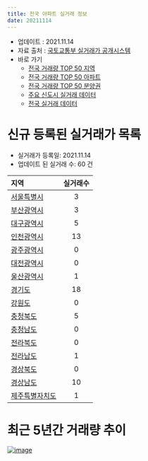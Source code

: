 ```yaml
---
title: 전국 아파트 실거래 정보
date: 20211114
---
```


* 업데이트 : 2021.11.14
* 자료 출처 : [국토교통부 실거래가 공개시스템](http://rt.molit.go.kr)
* 바로 가기
    * [전국 거래량 TOP 50 지역](https://apt-info.github.io/apt-trade-info/tr)
    * [전국 거래량 TOP 50 아파트](https://apt-info.github.io/apt-trade-info/ta)
    * [전국 거래량 TOP 50 분양권](https://apt-info.github.io/apt-trade-info/tb)
    * [주요 신도시 실거래 데이터](https://apt-info.github.io/apt-trade-info/newtown)
    * [전국 실거래 데이터](https://apt-info.github.io/apt-trade-info/all)



<script async src="https://pagead2.googlesyndication.com/pagead/js/adsbygoogle.js"></script>
<!-- 기본광고 -->
<ins class="adsbygoogle"
     style="display:block"
     data-ad-client="ca-pub-1142216861245946"
     data-ad-slot="4805727019"
     data-ad-format="auto"
     data-full-width-responsive="true"></ins>
<script>
     (adsbygoogle = window.adsbygoogle || []).push({});
</script>


# 신규 등록된 실거래가 목록

* 실거래가 등록일: 2021.11.14
* 업데이트 된 실거래 수: 60 건


|지역|실거래수|
|:---|:---:|
|[서울특별시](https://apt-info.github.io/apt-trade-info/r11000)|3|
|[부산광역시](https://apt-info.github.io/apt-trade-info/r26000)|3|
|[대구광역시](https://apt-info.github.io/apt-trade-info/r27000)|5|
|[인천광역시](https://apt-info.github.io/apt-trade-info/r28000)|13|
|[광주광역시](https://apt-info.github.io/apt-trade-info/r29000)|0|
|[대전광역시](https://apt-info.github.io/apt-trade-info/r30000)|0|
|[울산광역시](https://apt-info.github.io/apt-trade-info/r31000)|1|
|[경기도](https://apt-info.github.io/apt-trade-info/r41000)|18|
|[강원도](https://apt-info.github.io/apt-trade-info/r42000)|0|
|[충청북도](https://apt-info.github.io/apt-trade-info/r43000)|5|
|[충청남도](https://apt-info.github.io/apt-trade-info/r44000)|0|
|[전라북도](https://apt-info.github.io/apt-trade-info/r45000)|0|
|[전라남도](https://apt-info.github.io/apt-trade-info/r46000)|1|
|[경상북도](https://apt-info.github.io/apt-trade-info/r47000)|0|
|[경상남도](https://apt-info.github.io/apt-trade-info/r48000)|10|
|[제주특별자치도](https://apt-info.github.io/apt-trade-info/r50000)|1|



<script async src="https://pagead2.googlesyndication.com/pagead/js/adsbygoogle.js"></script>
<!-- 기본광고 -->
<ins class="adsbygoogle"
     style="display:block"
     data-ad-client="ca-pub-1142216861245946"
     data-ad-slot="4805727019"
     data-ad-format="auto"
     data-full-width-responsive="true"></ins>
<script>
     (adsbygoogle = window.adsbygoogle || []).push({});
</script>


# 최근 5년간 거래량 추이


<div style="width:100%;">
    <canvas id="deal_progress" height="200"></canvas>
</div>

<script>
new Chart(document.getElementById("deal_progress"), {
    type: 'line',
    data: {
        labels: ['16.01','16.02','16.03','16.04','16.05','16.06','16.07','16.08','16.09','16.10','16.11','16.12','17.01','17.02','17.03','17.04','17.05','17.06','17.07','17.08','17.09','17.10','17.11','17.12','18.01','18.02','18.03','18.04','18.05','18.06','18.07','18.08','18.09','18.10','18.11','18.12','19.01','19.02','19.03','19.04','19.05','19.06','19.07','19.08','19.09','19.10','19.11','19.12','20.01','20.02','20.03','20.04','20.05','20.06','20.07','20.08','20.09','20.10','20.11','20.12','21.01','21.02','21.03','21.04','21.05','21.06','21.07','21.08','21.09','21.10','21.11'],
        datasets: [{
            label: '매매/분양권',
            data: [45146,44689,64597,65939,64365,75310,72178,73669,74510,87347,59121,47159,39472,51629,63368,60054,75236,79716,77646,58930,59122,49831,55771,53728,63791,54047,66054,43644,45002,44582,44283,66800,59754,52684,36600,32638,35685,32881,39086,38209,41914,44692,52458,48901,50699,75096,88297,83423,70152,95836,59294,53105,73588,122583,85870,58552,59706,78095,106529,102515,69460,57845,66615,59844,67077,57067,61965,60667,52791,44547,5817],
            borderColor: "rgba(66, 133, 243, 1)",
            backgroundColor: "rgba(66, 133, 243, 0.05)",
            borderWidth: 1,
            pointRadius: 0,
            fill: false,
            lineTension: 0
        },{
            label: '전/월세',
            data: [54189,55150,56882,50487,47723,48847,50610,52326,50103,59276,50335,55168,51571,63382,57986,49067,49235,51648,52165,52948,53294,46012,51927,53881,61662,56930,65961,53019,51831,52597,53074,55310,53475,63662,55160,57988,67825,61431,63444,53623,54145,53185,55445,53494,51961,61790,57247,65970,63116,79159,59050,56993,59234,64910,71495,60457,55971,57987,58059,61008,61834,58833,62888,56370,62903,64957,67720,67897,61050,58545,13140],
            borderColor: "rgba(255, 90, 0, 1)",
            backgroundColor: "rgba(255, 90, 0, 0.05)",
            borderWidth: 1,
            pointRadius: 0,
            fill: false,
            lineTension: 0
        },{
            label: '합계',
            data: [99335,99839,121479,116426,112088,124157,122788,125995,124613,146623,109456,102327,91043,115011,121354,109121,124471,131364,129811,111878,112416,95843,107698,107609,125453,110977,132015,96663,96833,97179,97357,122110,113229,116346,91760,90626,103510,94312,102530,91832,96059,97877,107903,102395,102660,136886,145544,149393,133268,174995,118344,110098,132822,187493,157365,119009,115677,136082,164588,163523,131294,116678,129503,116214,129980,122024,129685,128564,113841,103092,18957],
            borderColor: "rgba(0, 0, 0, 1)",
            backgroundColor: "rgba(0, 0, 0, 0.03)",
            borderWidth: 0.1,
            pointRadius: 0,
            fill: true,
            lineTension: 0
        }
        ]
    },
    options: {
        responsive: true,
        title: {
            display: false
        },
        tooltips: {
            mode: 'index',
            intersect: false
        },
        hover: {
            mode: 'nearest',
            intersect: true
        },
        scales: {
            xAxes: [{
                display: true,
                scaleLabel: {
                    display: true,
                    labelString: '년/월'
                }
            }],
            yAxes: [{
                display: true,
                ticks: {
                    suggestedMin: 0,
                },
                scaleLabel: {
                    display: true,
                    labelString: '실거래 수'
                }
            }]
        }
    }
});

</script>


[![image](https://apt-info.github.io/images/2020-01-03-apt-trade-info/1024x500.png)](https://play.google.com/store/apps/details?id=com.aptinfo.apttradeinfo)

